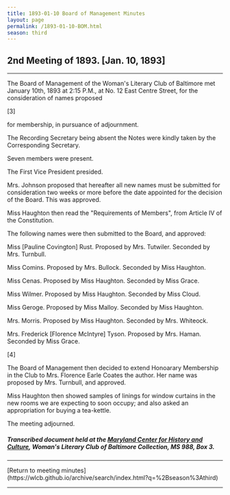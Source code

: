 ```yaml
---
title: 1893-01-10 Board of Management Minutes
layout: page
permalink: /1893-01-10-BOM.html
season: third
---
```


<style>
    #maincontent{
        font-size:1.4em;
    }
</style>
## 2nd Meeting of 1893. [Jan. 10, 1893]
<hr>

The Board of Management of the Woman's Literary Club of Baltimore met January 10th, 1893 at 2:15 P.M., at No. 12 East Centre Street, for the consideration of names proposed

[3]

for membership, in pursuance of adjournment.

The Recording Secretary being absent the Notes were kindly taken by the Corresponding Secretary.

Seven members were present.

The First Vice President presided.

Mrs. Johnson proposed that hereafter all new names must be submitted for consideration two weeks or more before the date appointed for the decision of the Board. This was approved.

Miss Haughton then read the "Requirements of Members", from Article IV of the Constitution.

The following names were then submitted to the Board, and approved:

Miss [Pauline Covington] Rust. Proposed by Mrs. Tutwiler.
Seconded by Mrs. Turnbull.

Miss Comins. Proposed by Mrs. Bullock.
Seconded by Miss Haughton.

Miss Cenas. Proposed by Miss Haughton.
Seconded by Miss Grace.

Miss Wilmer. Proposed by Miss Haughton.
Seconded by Miss Cloud.

Miss Geroge. Proposed by Miss Malloy.
Seconded by Miss Haughton.

Mrs. Morris. Proposed by Miss Haughton.
Seconded by Mrs. Whiteock.

Mrs. Frederick [Florence McIntyre] Tyson. Proposed by Mrs. Haman.
Seconded by Miss Grace.

[4]

The Board of Management then decided to extend Honoarary Membership in the Club to Mrs. Florence Earle Coates the author. Her name was proposed by Mrs. Turnbull, and approved.

Miss Haughton then showed samples of linings for window curtains in the new rooms we are expecting to soon occupy; and also asked an appropriation for buying a tea-kettle.

The meeting adjourned.


##### Transcribed document held at the [Maryland Center for History and Culture](http://mdhs.org/), Woman's Literary Club of Baltimore Collection, MS 988, Box 3. 

<hr>
[Return to meeting minutes](https://wlcb.github.io/archive/search/index.html?q=%2Bseason%3Athird)
<hr>